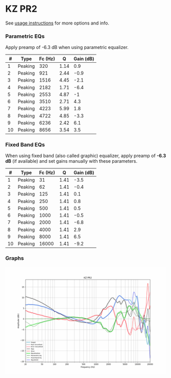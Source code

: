 # KZ PR2
See [usage instructions](https://github.com/jaakkopasanen/AutoEq#usage) for more options and info.

### Parametric EQs
Apply preamp of -6.3 dB when using parametric equalizer.

|   # | Type    |   Fc (Hz) |    Q |   Gain (dB) |
|-----|---------|-----------|------|-------------|
|   1 | Peaking |       320 | 1.14 |         0.9 |
|   2 | Peaking |       921 | 2.44 |        -0.9 |
|   3 | Peaking |      1516 | 4.45 |        -2.1 |
|   4 | Peaking |      2182 | 1.71 |        -6.4 |
|   5 | Peaking |      2553 | 4.87 |        -1   |
|   6 | Peaking |      3510 | 2.71 |         4.3 |
|   7 | Peaking |      4223 | 5.99 |         1.8 |
|   8 | Peaking |      4722 | 4.85 |        -3.3 |
|   9 | Peaking |      6236 | 2.42 |         6.1 |
|  10 | Peaking |      8656 | 3.54 |         3.5 |

### Fixed Band EQs
When using fixed band (also called graphic) equalizer, apply preamp of **-6.3 dB** (if available) and set gains manually with these parameters.

|   # | Type    |   Fc (Hz) |    Q |   Gain (dB) |
|-----|---------|-----------|------|-------------|
|   1 | Peaking |        31 | 1.41 |        -3.5 |
|   2 | Peaking |        62 | 1.41 |        -0.4 |
|   3 | Peaking |       125 | 1.41 |         0.1 |
|   4 | Peaking |       250 | 1.41 |         0.8 |
|   5 | Peaking |       500 | 1.41 |         0.5 |
|   6 | Peaking |      1000 | 1.41 |        -0.5 |
|   7 | Peaking |      2000 | 1.41 |        -6.8 |
|   8 | Peaking |      4000 | 1.41 |         2.9 |
|   9 | Peaking |      8000 | 1.41 |         6.5 |
|  10 | Peaking |     16000 | 1.41 |        -9.2 |

### Graphs
![](./KZ%20PR2.png)
